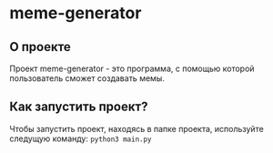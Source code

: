 # meme-generator
## О проекте
Проект meme-generator - это программа, с помощью которой пользователь сможет создавать мемы.
## Как запустить проект?
Чтобы запустить проект, находясь в папке проекта, используйте следущую команду: 
`python3 main.py`
